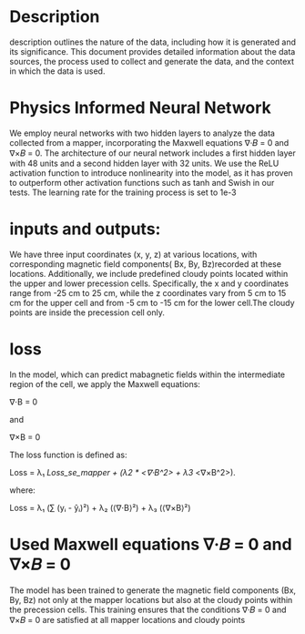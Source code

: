 # Description
description outlines the nature of the data, including how it is generated and its significance. This document provides detailed information about the data sources, the process used to collect and generate the data, and the context in which the data is used.

# Physics Informed Neural Network 
We employ neural networks with two hidden layers to analyze the data collected from a mapper, incorporating the Maxwell equations ∇·𝐵 = 0 and ∇×𝐵 = 0. The architecture of our neural network includes a first hidden layer with 48 units and a second hidden layer with 32 units. We use the ReLU activation function to introduce nonlinearity into the model, as it has proven to outperform other activation functions such as tanh and Swish in our tests. The learning rate for the training process is set to 1e-3

# inputs and outputs:
We have three input coordinates (x, y, z) at various locations, with corresponding magnetic field components( Bx, By, Bz)recorded at these  locations. Additionally, we include predefined cloudy points located within the upper and lower precession cells. Specifically, the x and y coordinates range from -25 cm to 25 cm, while the z coordinates vary from 5 cm to 15 cm for the upper cell and from -5 cm to -15 cm for the lower cell.The cloudy points are inside the precession cell only.

# loss
In the model, which can predict mabagnetic fields within the intermediate region of the cell,  we apply the Maxwell equations:

∇⋅B = 0

and

∇×B = 0

The loss function is defined as:

Loss = λ₁ *Loss_se_mapper + (λ2 * <∇⋅B^2> + λ3* <∇×B^2>).

where:

Loss = λ₁ (∑ (yᵢ - ŷᵢ)²) + λ₂ (⟨∇⋅B⟩²) + λ₃ (⟨∇×B⟩²)


# Used Maxwell equations ∇·𝐵 = 0 and ∇×𝐵 = 0

The model has been trained to generate the magnetic field components (Bx, By, Bz) not only at the mapper locations but also at the cloudy points within the precession cells. This training ensures that the conditions ∇·𝐵 = 0 and ∇×𝐵 = 0 are satisfied at all mapper locations and cloudy points


